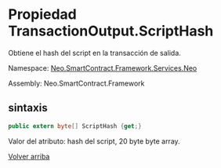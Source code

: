 # Propiedad TransactionOutput.ScriptHash

Obtiene el hash del script en la transacción de salida.

Namespace: [Neo.SmartContract.Framework.Services.Neo](../../AntShares.md)

Assembly: Neo.SmartContract.Framework

## sintaxis

```c#
public extern byte[] ScriptHash {get;}
```

Valor del atributo: hash del script, 20 byte byte array.



[Volver arriba](../TransactionOutput.md)

